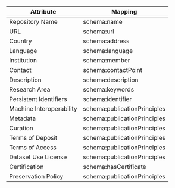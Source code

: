 
| Attribute               | Mapping |
|------------------------|---------|
| Repository Name        | schema:name                  |
| URL                    | schema:url                   |
| Country                | schema:address               |
| Language               | schema:language              |
| Institution            | schema:member                |
| Contact                | schema:contactPoint          |
| Description            | schema:description           |
| Research Area          | schema:keywords              |
| Persistent Identifiers | schema:identifier            |
| Machine Interoperability| schema:publicationPrinciples |
| Metadata               | schema:publicationPrinciples |
| Curation               | schema:publicationPrinciples |
| Terms of Deposit       | schema:publicationPrinciples |
| Terms of Access        | schema:publicationPrinciples |
| Dataset Use License    | schema:publicationPrinciples |
| Certification          | schema:hasCertificate        |
| Preservation Policy    | schema:publicationPrinciples |


